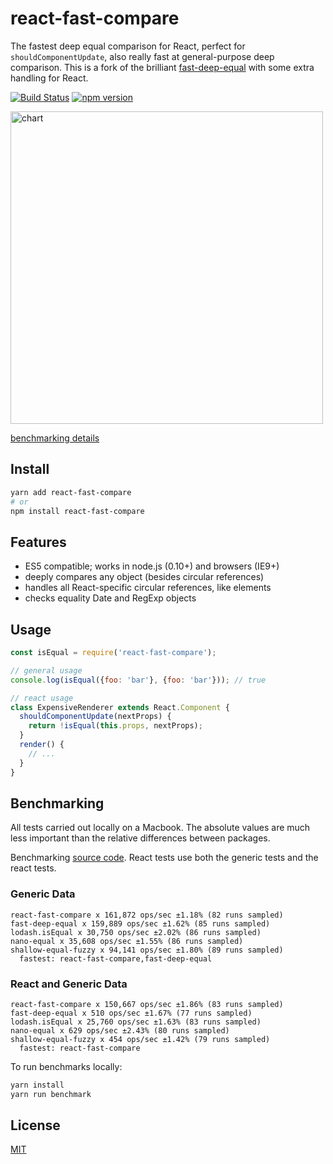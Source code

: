 # react-fast-compare

The fastest deep equal comparison for React, perfect for `shouldComponentUpdate`, also really fast at general-purpose deep comparison. This is a fork of the brilliant [fast-deep-equal](https://github.com/epoberezkin/fast-deep-equal) with some extra handling for React. 

[![Build Status](https://travis-ci.org/FormidableLabs/fast-deep-equal.svg?branch=master)](https://travis-ci.org/FormidableLabs/fast-deep-equal)
[![npm version](https://badge.fury.io/js/react-fast-compare.svg)](http://badge.fury.io/js/react-fast-compare)

<img src="https://i.imgur.com/KLUWQla.png" alt="chart" width="500"/>

[benchmarking details](#Benchmarking)

## Install

```bash
yarn add react-fast-compare
# or
npm install react-fast-compare
```


## Features

- ES5 compatible; works in node.js (0.10+) and browsers (IE9+)
- deeply compares any object (besides circular references)
- handles all React-specific circular references, like elements
- checks equality Date and RegExp objects

## Usage

```jsx
const isEqual = require('react-fast-compare');

// general usage
console.log(isEqual({foo: 'bar'}, {foo: 'bar'})); // true

// react usage
class ExpensiveRenderer extends React.Component {
  shouldComponentUpdate(nextProps) {
    return !isEqual(this.props, nextProps);
  }
  render() {
    // ...
  }
}
```

## Benchmarking

All tests carried out locally on a Macbook. The absolute values are much less important than the relative differences between packages.

Benchmarking [source code](https://github.com/FormidableLabs/react-fast-compare/blob/master/spec/tests.js). React tests use both the generic tests and the react tests.

### Generic Data

```
react-fast-compare x 161,872 ops/sec ±1.18% (82 runs sampled)
fast-deep-equal x 159,889 ops/sec ±1.62% (85 runs sampled)
lodash.isEqual x 30,750 ops/sec ±2.02% (86 runs sampled)
nano-equal x 35,608 ops/sec ±1.55% (86 runs sampled)
shallow-equal-fuzzy x 94,141 ops/sec ±1.80% (89 runs sampled)
  fastest: react-fast-compare,fast-deep-equal
```


### React and Generic Data

```
react-fast-compare x 150,667 ops/sec ±1.86% (83 runs sampled)
fast-deep-equal x 510 ops/sec ±1.67% (77 runs sampled)
lodash.isEqual x 25,760 ops/sec ±1.63% (83 runs sampled)
nano-equal x 629 ops/sec ±2.43% (80 runs sampled)
shallow-equal-fuzzy x 454 ops/sec ±1.42% (79 runs sampled)
  fastest: react-fast-compare
```

To run benchmarks locally:

```bash
yarn install
yarn run benchmark
```


## License

[MIT](https://github.com/epoberezkin/fast-deep-equal/blob/master/LICENSE)
